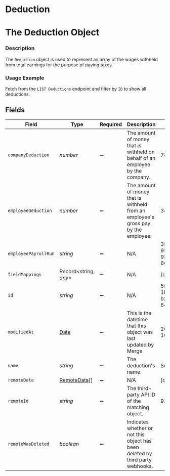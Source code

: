 # Deduction

# The Deduction Object
### Description
The `Deduction` object is used to represent an array of the wages withheld from total earnings for the purpose of paying taxes.

### Usage Example
Fetch from the `LIST Deductions` endpoint and filter by `ID` to show all deductions.


## Fields

| Field                                                                                         | Type                                                                                          | Required                                                                                      | Description                                                                                   | Example                                                                                       |
| --------------------------------------------------------------------------------------------- | --------------------------------------------------------------------------------------------- | --------------------------------------------------------------------------------------------- | --------------------------------------------------------------------------------------------- | --------------------------------------------------------------------------------------------- |
| `companyDeduction`                                                                            | *number*                                                                                      | :heavy_minus_sign:                                                                            | The amount of money that is withheld on behalf of an employee by the company.                 | 78.78                                                                                         |
| `employeeDeduction`                                                                           | *number*                                                                                      | :heavy_minus_sign:                                                                            | The amount of money that is withheld from an employee's gross pay by the employee.            | 34.54                                                                                         |
| `employeePayrollRun`                                                                          | *string*                                                                                      | :heavy_minus_sign:                                                                            | N/A                                                                                           | 35347df1-95e7-46e2-93cc-66f1191edca5                                                          |
| `fieldMappings`                                                                               | Record<string, *any*>                                                                         | :heavy_minus_sign:                                                                            | N/A                                                                                           | [object Object]                                                                               |
| `id`                                                                                          | *string*                                                                                      | :heavy_minus_sign:                                                                            | N/A                                                                                           | 5fd439fc-1b64-4755-b275-64918936c365                                                          |
| `modifiedAt`                                                                                  | [Date](https://developer.mozilla.org/en-US/docs/Web/JavaScript/Reference/Global_Objects/Date) | :heavy_minus_sign:                                                                            | This is the datetime that this object was last updated by Merge                               | 2021-10-16T00:00:00Z                                                                          |
| `name`                                                                                        | *string*                                                                                      | :heavy_minus_sign:                                                                            | The deduction's name.                                                                         | Social Security                                                                               |
| `remoteData`                                                                                  | [RemoteData](../../models/shared/remotedata.md)[]                                             | :heavy_minus_sign:                                                                            | N/A                                                                                           | [object Object]                                                                               |
| `remoteId`                                                                                    | *string*                                                                                      | :heavy_minus_sign:                                                                            | The third-party API ID of the matching object.                                                | 93478612                                                                                      |
| `remoteWasDeleted`                                                                            | *boolean*                                                                                     | :heavy_minus_sign:                                                                            | Indicates whether or not this object has been deleted by third party webhooks.                |                                                                                               |